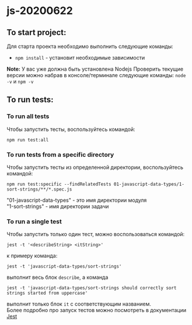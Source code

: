 # js-20200622

## To start project:

Для старта проекта необходимо выполнить следующие команды:

* `npm install` - установит необходимые зависимости

**Note:** У вас уже должна быть установлена Nodejs 
Проверить текущие версии можно набрав в консоле/терминале следующие команды: `node -v` и `npm -v` 

## To run tests:

### To run all tests
Чтобы запустить тесты, воспользуйтесь командой:

`npm run test:all`

### To run tests from a specific directory

Чтобы запустить тесты из определенной директории, воспользуйтесь командой:

`npm run test:specific --findRelatedTests 01-javascript-data-types/1-sort-strings/**/*.spec.js`

"01-javascript-data-types" - это имя директории модуля  
"1-sort-strings" - имя директории задачи  

### To run a single test

Чтобы запустить только один тест, можно воспользоваться командой:

`jest -t '<describeString> <itString>'`

к примеру команда:

`jest -t 'javascript-data-types/sort-strings'`

выполнит весь блок `describe`, а команда 

`jest -t 'javascript-data-types/sort-strings should correctly sort strings started from uppercase'`

выполнит только блок `it` с соответствующим названием.  
Более подробно про запуск тестов можно посмотреть в документации [Jest](https://jestjs.io/docs/en/cli.html#--testnamepatternregex)
